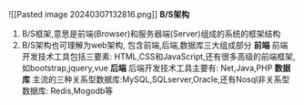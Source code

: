 ![[Pasted image 20240307132816.png]]
**B/S架构**
1. B/S框架,意思是前端(Browser)和服务器端(Server)组成的系统的框架结构
2. B/S架构也可理解为web架构, 包含前端,后端,数据库三大组成部分
**前端**
前端开发技术工具包括三要素: HTML,CSS和JavaScript,还有很多高级的前端框架,如bootstrap,jquery,vue
**后端**
后端开发技术工具主要有: Net,Java,PHP
**数据库**
主流的三种关系型数据库:MySQL,SQLserver,Oracle,还有Nosql非关系型数据库: Redis,Mogodb等